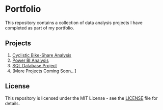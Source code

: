 # Portfolio

This repository contains a collection of data analysis projects I have completed as part of my portfolio.

## Projects

1. [Cyclistic Bike-Share Analysis](Project1-Cyclistic-Bike-Share-Analysis)
2. [Power BI Analysis](Project2-PowerBI-Analysis)
3. [SQL Database Project](Project3-SQL-Database-Project)
4. [More Projects Coming Soon...]

## License

This repository is licensed under the MIT License - see the [LICENSE](LICENSE) file for details.

